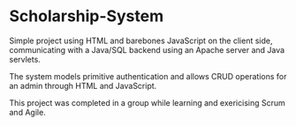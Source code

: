 # Scholarship-System
Simple project using HTML and barebones JavaScript on the client side, communicating with a Java/SQL backend using an Apache server and Java servlets.

The system models primitive authentication and allows CRUD operations for an admin through HTML and JavaScript.

This project was completed in a group while learning and exericising Scrum and Agile.
